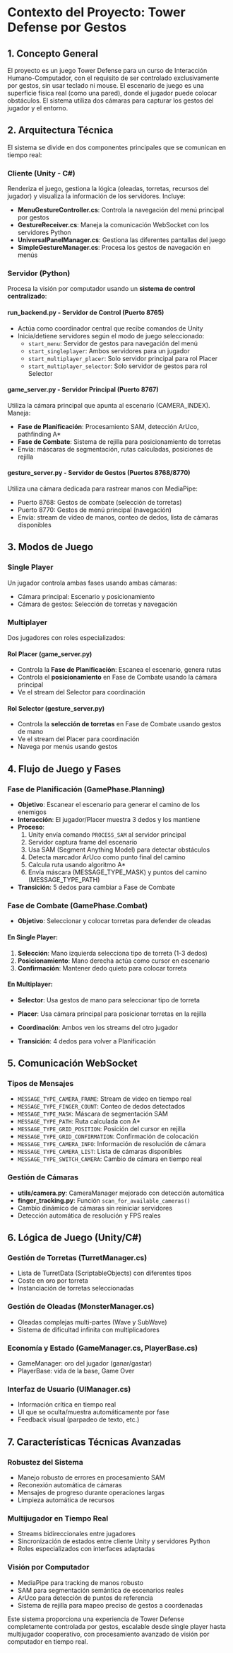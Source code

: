# Contexto del Proyecto: Tower Defense por Gestos

## 1. Concepto General  

El proyecto es un juego Tower Defense para un curso de Interacción Humano-Computador, con el requisito de ser controlado exclusivamente por gestos, sin usar teclado ni mouse. El escenario de juego es una superficie física real (como una pared), donde el jugador puede colocar obstáculos. El sistema utiliza dos cámaras para capturar los gestos del jugador y el entorno.

## 2. Arquitectura Técnica  

El sistema se divide en dos componentes principales que se comunican en tiempo real:

### Cliente (Unity - C#)
Renderiza el juego, gestiona la lógica (oleadas, torretas, recursos del jugador) y visualiza la información de los servidores. Incluye:
- **MenuGestureController.cs**: Controla la navegación del menú principal por gestos
- **GestureReceiver.cs**: Maneja la comunicación WebSocket con los servidores Python
- **UniversalPanelManager.cs**: Gestiona las diferentes pantallas del juego
- **SimpleGestureManager.cs**: Procesa los gestos de navegación en menús

### Servidor (Python)  
Procesa la visión por computador usando un **sistema de control centralizado**:

#### run_backend.py - Servidor de Control (Puerto 8765)
- Actúa como coordinador central que recibe comandos de Unity
- Inicia/detiene servidores según el modo de juego seleccionado:
  - `start_menu`: Servidor de gestos para navegación del menú
  - `start_singleplayer`: Ambos servidores para un jugador
  - `start_multiplayer_placer`: Solo servidor principal para rol Placer
  - `start_multiplayer_selector`: Solo servidor de gestos para rol Selector

#### game_server.py - Servidor Principal (Puerto 8767)
Utiliza la cámara principal que apunta al escenario (CAMERA_INDEX). Maneja:
- **Fase de Planificación**: Procesamiento SAM, detección ArUco, pathfinding A*
- **Fase de Combate**: Sistema de rejilla para posicionamiento de torretas
- Envía: máscaras de segmentación, rutas calculadas, posiciones de rejilla

#### gesture_server.py - Servidor de Gestos (Puertos 8768/8770)
Utiliza una cámara dedicada para rastrear manos con MediaPipe:
- Puerto 8768: Gestos de combate (selección de torretas)
- Puerto 8770: Gestos de menú principal (navegación)
- Envía: stream de video de manos, conteo de dedos, lista de cámaras disponibles

## 3. Modos de Juego

### Single Player
Un jugador controla ambas fases usando ambas cámaras:
- Cámara principal: Escenario y posicionamiento
- Cámara de gestos: Selección de torretas y navegación

### Multiplayer
Dos jugadores con roles especializados:

#### Rol Placer (game_server.py)
- Controla la **Fase de Planificación**: Escanea el escenario, genera rutas
- Controla el **posicionamiento** en Fase de Combate usando la cámara principal
- Ve el stream del Selector para coordinación

#### Rol Selector (gesture_server.py)  
- Controla la **selección de torretas** en Fase de Combate usando gestos de mano
- Ve el stream del Placer para coordinación
- Navega por menús usando gestos

## 4. Flujo de Juego y Fases

### Fase de Planificación (GamePhase.Planning)
- **Objetivo**: Escanear el escenario para generar el camino de los enemigos
- **Interacción**: El jugador/Placer muestra 3 dedos y los mantiene
- **Proceso**: 
  1. Unity envía comando `PROCESS_SAM` al servidor principal
  2. Servidor captura frame del escenario
  3. Usa SAM (Segment Anything Model) para detectar obstáculos
  4. Detecta marcador ArUco como punto final del camino
  5. Calcula ruta usando algoritmo A*
  6. Envía máscara (MESSAGE_TYPE_MASK) y puntos del camino (MESSAGE_TYPE_PATH)
- **Transición**: 5 dedos para cambiar a Fase de Combate

### Fase de Combate (GamePhase.Combat)
- **Objetivo**: Seleccionar y colocar torretas para defender de oleadas

#### En Single Player:
1. **Selección**: Mano izquierda selecciona tipo de torreta (1-3 dedos)
2. **Posicionamiento**: Mano derecha actúa como cursor en escenario
3. **Confirmación**: Mantener dedo quieto para colocar torreta

#### En Multiplayer:
- **Selector**: Usa gestos de mano para seleccionar tipo de torreta
- **Placer**: Usa cámara principal para posicionar torretas en la rejilla
- **Coordinación**: Ambos ven los streams del otro jugador

- **Transición**: 4 dedos para volver a Planificación

## 5. Comunicación WebSocket

### Tipos de Mensajes
- `MESSAGE_TYPE_CAMERA_FRAME`: Stream de video en tiempo real
- `MESSAGE_TYPE_FINGER_COUNT`: Conteo de dedos detectados  
- `MESSAGE_TYPE_MASK`: Máscara de segmentación SAM
- `MESSAGE_TYPE_PATH`: Ruta calculada con A*
- `MESSAGE_TYPE_GRID_POSITION`: Posición del cursor en rejilla
- `MESSAGE_TYPE_GRID_CONFIRMATION`: Confirmación de colocación
- `MESSAGE_TYPE_CAMERA_INFO`: Información de resolución de cámara
- `MESSAGE_TYPE_CAMERA_LIST`: Lista de cámaras disponibles
- `MESSAGE_TYPE_SWITCH_CAMERA`: Cambio de cámara en tiempo real

### Gestión de Cámaras
- **utils/camera.py**: CameraManager mejorado con detección automática
- **finger_tracking.py**: Función `scan_for_available_cameras()` 
- Cambio dinámico de cámaras sin reiniciar servidores
- Detección automática de resolución y FPS reales

## 6. Lógica de Juego (Unity/C#)

### Gestión de Torretas (TurretManager.cs)
- Lista de TurretData (ScriptableObjects) con diferentes tipos
- Coste en oro por torreta
- Instanciación de torretas seleccionadas

### Gestión de Oleadas (MonsterManager.cs)  
- Oleadas complejas multi-partes (Wave y SubWave)
- Sistema de dificultad infinita con multiplicadores

### Economía y Estado (GameManager.cs, PlayerBase.cs)
- GameManager: oro del jugador (ganar/gastar)
- PlayerBase: vida de la base, Game Over

### Interfaz de Usuario (UIManager.cs)
- Información crítica en tiempo real
- UI que se oculta/muestra automáticamente por fase
- Feedback visual (parpadeo de texto, etc.)

## 7. Características Técnicas Avanzadas

### Robustez del Sistema
- Manejo robusto de errores en procesamiento SAM
- Reconexión automática de cámaras
- Mensajes de progreso durante operaciones largas
- Limpieza automática de recursos

### Multijugador en Tiempo Real
- Streams bidireccionales entre jugadores
- Sincronización de estados entre cliente Unity y servidores Python
- Roles especializados con interfaces adaptadas

### Visión por Computador
- MediaPipe para tracking de manos robusto
- SAM para segmentación semántica de escenarios reales
- ArUco para detección de puntos de referencia
- Sistema de rejilla para mapeo preciso de gestos a coordenadas

Este sistema proporciona una experiencia de Tower Defense completamente controlada por gestos, escalable desde single player hasta multijugador cooperativo, con procesamiento avanzado de visión por computador en tiempo real. 